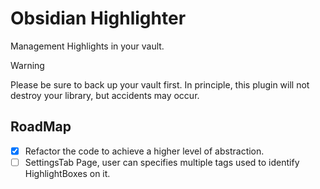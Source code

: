 # Obsidian Highlighter

Management Highlights in your vault.

> [!WARNING]
> Please be sure to back up your vault first. In principle, this plugin will not destroy your library, but accidents may occur.

## RoadMap

- [x] Refactor the code to achieve a higher level of abstraction.
- [ ] SettingsTab Page, user can specifies multiple tags used to identify HighlightBoxes on it.
